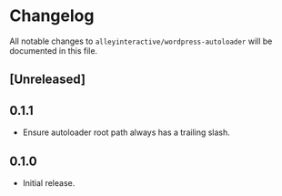 # Changelog

All notable changes to `alleyinteractive/wordpress-autoloader` will be
documented in this file.

## [Unreleased]

## 0.1.1

- Ensure autoloader root path always has a trailing slash.

## 0.1.0

- Initial release.
